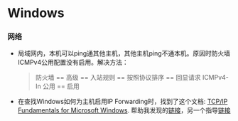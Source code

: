 # Windows

### 网络

- 局域网内，本机可以ping通其他主机，其他主机ping不通本机。原因时防火墙ICMPv4公用配置没有启用。解决方法：
  > 防火墙 == 高级 == 入站规则 == 按照协议排序 == 回显请求 ICMPv4-In 公用 == 启用

- 在查找Windows如何为主机启用IP Forwarding时，找到了这个文档: [TCP/IP Fundamentals for Microsoft Windows][1].
  帮助我发现的[链接][2]，另一个指导[链接][3]


[1]: doc/TCPIP_Fund.pdf
[2]: https://social.technet.microsoft.com/Forums/windows/en-US/35b00eb7-aa2d-4543-8774-b618da27b6cd/attempting-to-configure-ip-routing-on-windows-7-pro-question?forum=w7itpronetworking
[3]: https://answers.microsoft.com/en-us/windows/forum/windows_7-networking/how-to-enable-ip-routing-in-windows-7/8970e722-e947-460d-80d5-fd6ffc850f3f